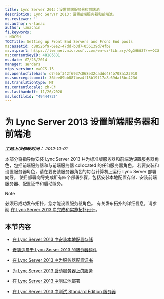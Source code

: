 ```yaml
---
title: Lync Server 2013：设置前端服务器和前端池
description: Lync Server 2013：设置前端服务器和前端池。
ms.reviewer: ''
ms.author: v-lanac
author: lanachin
f1.keywords:
- NOCSH
TOCTitle: Setting up Front End Servers and Front End pools
ms:assetid: c88526f9-69e2-47dd-b3d7-056139d74fb2
ms:mtpsurl: https://technet.microsoft.com/en-us/library/Gg398827(v=OCS.15)
ms:contentKeyID: 48185381
ms.date: 07/23/2014
manager: serdars
mtps_version: v=OCS.15
ms.openlocfilehash: d746bf342f6937c068e32caddd484b708a123910
ms.sourcegitcommit: 36fee89bb887bea4f18b19f17a8c69daf5bc423d
ms.translationtype: MT
ms.contentlocale: zh-CN
ms.lasthandoff: 11/26/2020
ms.locfileid: "49444726"
---
```

# <a name="setting-up-front-end-servers-and-front-end-pools-for-lync-server-2013"></a>为 Lync Server 2013 设置前端服务器和前端池

<div data-xmlns="http://www.w3.org/1999/xhtml">

<div class="topic" data-xmlns="http://www.w3.org/1999/xhtml" data-msxsl="urn:schemas-microsoft-com:xslt" data-cs="https://msdn.microsoft.com/">

<div data-asp="https://msdn2.microsoft.com/asp">



</div>

<div id="mainSection">

<div id="mainBody">

<span> </span>

_**主题上次修改时间：** 2012-10-01_

本部分将指导你安装 Lync Server 2013 并为标准版服务器和前端池设置服务器角色，包括前端服务器和与前端服务器 collocated 的任何服务器角色。 若要安装和设置服务器角色，请在要安装服务器角色的每台计算机上运行 Lync Server 部署向导。 使用部署向导完成所有四个部署步骤，包括安装本地配置存储、安装前端服务器、配置证书和启动服务。

<div>


> [!NOTE]  
> 必须已成功发布拓扑，您才能设置服务器角色。 有关发布拓扑的详细信息，请参阅 <A href="lync-server-2013-finalizing-and-implementing-the-topology-design.md">在 Lync Server 2013 中完成和实施拓扑设计</A>。



</div>

<div>

## <a name="in-this-section"></a>本节内容

  - [在 Lync Server 2013 中安装本地配置存储](lync-server-2013-install-the-local-configuration-store.md)

  - [安装适用于 Lync Server 2013 的服务器组件](lync-server-2013-install-lync-server-server-components.md)

  - [在 Lync Server 2013 中为服务器配置证书](lync-server-2013-configure-certificates-for-servers.md)

  - [为 Lync Server 2013 启动服务器上的服务](lync-server-2013-start-services-on-servers.md)

  - [在 Lync Server 2013 中测试池部署](lync-server-2013-test-the-pool-deployment.md)

  - [在 Lync Server 2013 中测试 Standard Edition 服务器](lync-server-2013-test-the-standard-edition-server.md)

</div>

</div>

<span> </span>

</div>

</div>

</div>

